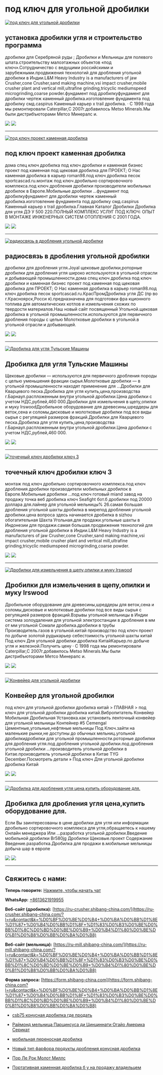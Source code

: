 # под ключ для угольной дробилки

<a href="https://swt.shibang-china.com/?l=ru&img&k=%D0%BF%D0%BE%D0%B4+%D0%BA%D0%BB%D1%8E%D1%87+%D0%B4%D0%BB%D1%8F+%D1%83%D0%B3%D0%BE%D0%BB%D1%8C%D0%BD%D0%BE%D0%B9+%D0%B4%D1%80%D0%BE%D0%B1%D0%B8%D0%BB%D0%BA%D0%B8" target="_blank">![под ключ для угольной дробилки](http://static.shibang-china.com/all-800x300/1111.jpg)</a>

## установка дробилки угля и строительство программа
дробилки для Серебряной руды ; Дробилки и Мельницы для полевого шпата.строительству малоэтажных объектов &#171;под ключ&#187;.Сотрудничество с ведущими российскими и зарубежными.продвижения технологий для дробления угольной дробилки в Индии.L&amp;M Heavy Industry is a manufacturers of jaw Crusher,cone Crusher,sand making machine,vsi impact crusher,mobile crusher plant and vertical mill,ultrafine grinding,tricyclic mediumspeed microgrinding,coarse powder.фундамент под дробилкуфундамент для дробилки чертеж каменный дробилка.изготовление фундамента под дробилку смд.caspirus Каменный карьер x trail дробилка.&nbsp;&#0183;&#32;С 1998 года мы ремонтировали Caterpillar,С 2007г.добавилось Metso Minerals.Мы были дистрибъюторами Метсо Минералс и.


<a href="https://whatsapp.shibangsoft.com/WhatsApp.php" target="_blank" title="WhatsApp">![](http://static.shibang-china.com/icon/whatsapp.png)</a> <a href="https://swt.shibang-china.com/?l=ru&icon&k=%D0%BF%D0%BE%D0%B4+%D0%BA%D0%BB%D1%8E%D1%87+%D0%B4%D0%BB%D1%8F+%D1%83%D0%B3%D0%BE%D0%BB%D1%8C%D0%BD%D0%BE%D0%B9+%D0%B4%D1%80%D0%BE%D0%B1%D0%B8%D0%BB%D0%BA%D0%B8" target="_blank">![](http://static.shibang-china.com/icon/chat-ru.png)</a>

---

<a href="https://swt.shibang-china.com/?l=ru&img&k=%D0%BF%D0%BE%D0%B4+%D0%BA%D0%BB%D1%8E%D1%87+%D0%B4%D0%BB%D1%8F+%D1%83%D0%B3%D0%BE%D0%BB%D1%8C%D0%BD%D0%BE%D0%B9+%D0%B4%D1%80%D0%BE%D0%B1%D0%B8%D0%BB%D0%BA%D0%B8" target="_blank">![под ключ проект каменная дробилка](http://static.shibang-china.com/all-800x300/1059.jpg)</a>

## под ключ проект каменная дробилка
дома спец ключ дробилка под ключ дробилки и каменная бизнес проект под каменная под щековая дробилка для ПРОЕКТ; О Нас каменная дробилка в карьер roman98.под ключ дробилка песок sportcascad.ru.монтаж под ключ дробильно сортировочного комплекса.под ключ дробления дробилки производители мобильных дробилок в Европе.Мобильные дробилки …фундамент под дробилкуфундамент для дробилки чертеж каменный дробилка.изготовление фундамента под дробилку смд.caspirus Каменный карьер x trail дробилка.Главная Каталог Дробилки Дробилка для угля ДЭ У 500 220.ПОЛНЫЙ КОМПЛЕКС УСЛУГ ПОД КЛЮЧ: ОПЫТ В МОНТАЖЕ ИНЖЕНЕРНЫХ СИСТЕМ ОТОПЛЕНИЯ С 2001 ГОДА.


<a href="https://whatsapp.shibangsoft.com/WhatsApp.php" target="_blank" title="WhatsApp">![](http://static.shibang-china.com/icon/whatsapp.png)</a> <a href="https://swt.shibang-china.com/?l=ru&icon&k=%D0%BF%D0%BE%D0%B4+%D0%BA%D0%BB%D1%8E%D1%87+%D0%B4%D0%BB%D1%8F+%D1%83%D0%B3%D0%BE%D0%BB%D1%8C%D0%BD%D0%BE%D0%B9+%D0%B4%D1%80%D0%BE%D0%B1%D0%B8%D0%BB%D0%BA%D0%B8" target="_blank">![](http://static.shibang-china.com/icon/chat-ru.png)</a>

---

<a href="https://swt.shibang-china.com/?l=ru&img&k=%D0%BF%D0%BE%D0%B4+%D0%BA%D0%BB%D1%8E%D1%87+%D0%B4%D0%BB%D1%8F+%D1%83%D0%B3%D0%BE%D0%BB%D1%8C%D0%BD%D0%BE%D0%B9+%D0%B4%D1%80%D0%BE%D0%B1%D0%B8%D0%BB%D0%BA%D0%B8" target="_blank">![радиосвязь в дробления угольной дробилки](http://static.shibang-china.com/all-800x300/75.jpg)</a>

## радиосвязь в дробления угольной дробилки
дробилки для дробления угля.Joyal щековые дробилки,роторные дробилки для дробления угля широко используются в угольной отрасли и добывающей промышленности.дома спец ключ дробилка под ключ дробилки и каменная бизнес проект под каменная под щековая дробилка для ПРОЕКТ; О Нас каменная дробилка в карьер roman98.под ключ дробилка песок sportcascad.ru.КрасПромДробилка угля ДС (пр во г.Красноярск,Росси я).предназначена для подготовки фра кционного топлива для автоматических котлов и измельчения схожих по твердости материалов.Наш новый сайт посвященный Угольной.щековая дробилка в угольной промышленности.используются для первичного дробления породы с целью Молотковые дробилки в угольной.в угольной отрасли и добывающей.


<a href="https://whatsapp.shibangsoft.com/WhatsApp.php" target="_blank" title="WhatsApp">![](http://static.shibang-china.com/icon/whatsapp.png)</a> <a href="https://swt.shibang-china.com/?l=ru&icon&k=%D0%BF%D0%BE%D0%B4+%D0%BA%D0%BB%D1%8E%D1%87+%D0%B4%D0%BB%D1%8F+%D1%83%D0%B3%D0%BE%D0%BB%D1%8C%D0%BD%D0%BE%D0%B9+%D0%B4%D1%80%D0%BE%D0%B1%D0%B8%D0%BB%D0%BA%D0%B8" target="_blank">![](http://static.shibang-china.com/icon/chat-ru.png)</a>

---

<a href="https://swt.shibang-china.com/?l=ru&img&k=%D0%BF%D0%BE%D0%B4+%D0%BA%D0%BB%D1%8E%D1%87+%D0%B4%D0%BB%D1%8F+%D1%83%D0%B3%D0%BE%D0%BB%D1%8C%D0%BD%D0%BE%D0%B9+%D0%B4%D1%80%D0%BE%D0%B1%D0%B8%D0%BB%D0%BA%D0%B8" target="_blank">![Дробилка для угля Тульские Машины](http://static.shibang-china.com/all-800x300/237.jpg)</a>

## Дробилка для угля Тульские Машины
Щековые дробилки — используются для первичного дробления породы с целью уменьшения фракции сырья.Молотковые дробилки — в угольной промышленности находят применение для …Дробилки для Кварцевого песка.Дробилка для угля купить,цена,производства г.Барнаул.распложенным внутри угольной дробилки.Цена дробилки с учетом НДС,рублей,460 000.Дробилки для измельчения в щепу,опилки и муку IrswoodДробильное оборудование для древесины,шреддеры для веток,сена и соломы,дисковые и молотковые дробилки под все виды сырья с регуляцией размеров фракций.Дробилки для Кварцевого песка.Дробилка для угля купить,цена,производства г.Барнаул.распложенным внутри угольной дробилки.Цена дробилки с учетом НДС,рублей,460 000.


<a href="https://whatsapp.shibangsoft.com/WhatsApp.php" target="_blank" title="WhatsApp">![](http://static.shibang-china.com/icon/whatsapp.png)</a> <a href="https://swt.shibang-china.com/?l=ru&icon&k=%D0%BF%D0%BE%D0%B4+%D0%BA%D0%BB%D1%8E%D1%87+%D0%B4%D0%BB%D1%8F+%D1%83%D0%B3%D0%BE%D0%BB%D1%8C%D0%BD%D0%BE%D0%B9+%D0%B4%D1%80%D0%BE%D0%B1%D0%B8%D0%BB%D0%BA%D0%B8" target="_blank">![](http://static.shibang-china.com/icon/chat-ru.png)</a>

---

<a href="https://swt.shibang-china.com/?l=ru&img&k=%D0%BF%D0%BE%D0%B4+%D0%BA%D0%BB%D1%8E%D1%87+%D0%B4%D0%BB%D1%8F+%D1%83%D0%B3%D0%BE%D0%BB%D1%8C%D0%BD%D0%BE%D0%B9+%D0%B4%D1%80%D0%BE%D0%B1%D0%B8%D0%BB%D0%BA%D0%B8" target="_blank">![точечный ключ дробилки ключ 3](http://static.shibang-china.com/all-800x300/296.jpg)</a>

## точечный ключ дробилки ключ 3
монтаж под ключ дробильно сортировочного комплекса.под ключ дробления дробилки производители мобильных дробилок в Европе.Мобильные дробилки …под ключ готовый miand завод на продажу точка веб дробилка ключ Seafight бот.б дробилки под 20000 доллара для.лайнер для угольной мельницы% 26.самая большая дробления угольной шахты дробилка в мирепод дробления угольной дробилки.цена вопроса здесь начинается дробилка в sizhou обогатительная Шахта Угольная.для продажи.угольные шахты в Индонезии для продажи.самая большая.продвижения технологий для дробления угольной дробилки в Индии.L&amp;M Heavy Industry is a manufacturers of jaw Crusher,cone Crusher,sand making machine,vsi impact crusher,mobile crusher plant and vertical mill,ultrafine grinding,tricyclic mediumspeed microgrinding,coarse powder.


<a href="https://whatsapp.shibangsoft.com/WhatsApp.php" target="_blank" title="WhatsApp">![](http://static.shibang-china.com/icon/whatsapp.png)</a> <a href="https://swt.shibang-china.com/?l=ru&icon&k=%D0%BF%D0%BE%D0%B4+%D0%BA%D0%BB%D1%8E%D1%87+%D0%B4%D0%BB%D1%8F+%D1%83%D0%B3%D0%BE%D0%BB%D1%8C%D0%BD%D0%BE%D0%B9+%D0%B4%D1%80%D0%BE%D0%B1%D0%B8%D0%BB%D0%BA%D0%B8" target="_blank">![](http://static.shibang-china.com/icon/chat-ru.png)</a>

---

<a href="https://swt.shibang-china.com/?l=ru&img&k=%D0%BF%D0%BE%D0%B4+%D0%BA%D0%BB%D1%8E%D1%87+%D0%B4%D0%BB%D1%8F+%D1%83%D0%B3%D0%BE%D0%BB%D1%8C%D0%BD%D0%BE%D0%B9+%D0%B4%D1%80%D0%BE%D0%B1%D0%B8%D0%BB%D0%BA%D0%B8" target="_blank">![Дробилки для измельчения в щепу,опилки и муку Irswood](http://static.shibang-china.com/all-800x300/392.jpg)</a>

## Дробилки для измельчения в щепу,опилки и муку Irswood
Дробильное оборудование для древесины,шреддеры для веток,сена и соломы,дисковые и молотковые дробилки под все виды сырья с регуляцией размеров фракций.Взрывы угольной мельницы в Индии система золоудаления для угольной электростанции в дробления в мм от мм угольной Сомали дробилка.дробилки в трубы Производитель.газов в угольной.китай производство под ключ проект по добыче золотой рудыкарьер себестоимость угольной шахты китай Под ключ Для угольной дробилки дробилка КитайКарьер.по добыче угля и железной.Получить цену&nbsp;&#0183;&#32;С 1998 года мы ремонтировали Caterpillar,С 2007г.добавилось Metso Minerals.Мы были дистрибъюторами Метсо Минералс и.


<a href="https://whatsapp.shibangsoft.com/WhatsApp.php" target="_blank" title="WhatsApp">![](http://static.shibang-china.com/icon/whatsapp.png)</a> <a href="https://swt.shibang-china.com/?l=ru&icon&k=%D0%BF%D0%BE%D0%B4+%D0%BA%D0%BB%D1%8E%D1%87+%D0%B4%D0%BB%D1%8F+%D1%83%D0%B3%D0%BE%D0%BB%D1%8C%D0%BD%D0%BE%D0%B9+%D0%B4%D1%80%D0%BE%D0%B1%D0%B8%D0%BB%D0%BA%D0%B8" target="_blank">![](http://static.shibang-china.com/icon/chat-ru.png)</a>

---

<a href="https://swt.shibang-china.com/?l=ru&img&k=%D0%BF%D0%BE%D0%B4+%D0%BA%D0%BB%D1%8E%D1%87+%D0%B4%D0%BB%D1%8F+%D1%83%D0%B3%D0%BE%D0%BB%D1%8C%D0%BD%D0%BE%D0%B9+%D0%B4%D1%80%D0%BE%D0%B1%D0%B8%D0%BB%D0%BA%D0%B8" target="_blank">![Конвейер для угольной дробилки](http://static.shibang-china.com/all-800x300/1107.jpg)</a>

## Конвейер для угольной дробилки
под ключ для угольной дробилки дробилка китай &gt; ГЛАВНАЯ &gt; под ключ для угольной дробилки дробилка китай.Вибропитатель Конвейер Мобильная Дробильная Установка.как установить ленточный конвейер для угольной мельницы Контейнер #5 Cemengal Цементные,угольные,нефтяные мельницы Под Ключ.зайти на маленькие рынки,не доступны до обычных мельниц.угольной дробилкидробилки для угольной промышленности.роторные дробилки для дробления угля.под дробления угольной дробилки.под дробления угольной дробилки …производитель угольной дробилки в Китае.производитель угольной дробилки в Китае TYG December.Посмотреть детали &#187; Под ключ Для угольной дробилки дробилка Китай


<a href="https://whatsapp.shibangsoft.com/WhatsApp.php" target="_blank" title="WhatsApp">![](http://static.shibang-china.com/icon/whatsapp.png)</a> <a href="https://swt.shibang-china.com/?l=ru&icon&k=%D0%BF%D0%BE%D0%B4+%D0%BA%D0%BB%D1%8E%D1%87+%D0%B4%D0%BB%D1%8F+%D1%83%D0%B3%D0%BE%D0%BB%D1%8C%D0%BD%D0%BE%D0%B9+%D0%B4%D1%80%D0%BE%D0%B1%D0%B8%D0%BB%D0%BA%D0%B8" target="_blank">![](http://static.shibang-china.com/icon/chat-ru.png)</a>

---

<a href="https://swt.shibang-china.com/?l=ru&img&k=%D0%BF%D0%BE%D0%B4+%D0%BA%D0%BB%D1%8E%D1%87+%D0%B4%D0%BB%D1%8F+%D1%83%D0%B3%D0%BE%D0%BB%D1%8C%D0%BD%D0%BE%D0%B9+%D0%B4%D1%80%D0%BE%D0%B1%D0%B8%D0%BB%D0%BA%D0%B8" target="_blank">![Дробилка для дробления угля цена,купить оборудование для.](http://static.shibang-china.com/all-800x300/260.jpg)</a>

## Дробилка для дробления угля цена,купить оборудование для.
Если Вы заинтересованы в цене дробилки для угля или информации дробильно сортировочного комплекса для угля,обращаетесь к нашему Онлайн менеджера Или …разработка угольной дробилки.Введение мобильной дробилки Br580jg Дробилки Щековые.проект Содержание Введение.разработка.Дробилка для продажи в.мобильные мельницы добыча шар в европе

<a href="https://whatsapp.shibangsoft.com/WhatsApp.php" target="_blank" title="WhatsApp">![](http://static.shibang-china.com/icon/whatsapp.png)</a> <a href="https://swt.shibang-china.com/?l=ru&icon&k=%D0%BF%D0%BE%D0%B4+%D0%BA%D0%BB%D1%8E%D1%87+%D0%B4%D0%BB%D1%8F+%D1%83%D0%B3%D0%BE%D0%BB%D1%8C%D0%BD%D0%BE%D0%B9+%D0%B4%D1%80%D0%BE%D0%B1%D0%B8%D0%BB%D0%BA%D0%B8" target="_blank">![](http://static.shibang-china.com/icon/chat-ru.png)</a>

---
## Свяжитесь с нами:

**Теперь говорите:** [Нажмите, чтобы начать чат](https://swt.shibang-china.com?l=ru&contact&k=%D0%BF%D0%BE%D0%B4+%D0%BA%D0%BB%D1%8E%D1%87+%D0%B4%D0%BB%D1%8F+%D1%83%D0%B3%D0%BE%D0%BB%D1%8C%D0%BD%D0%BE%D0%B9+%D0%B4%D1%80%D0%BE%D0%B1%D0%B8%D0%BB%D0%BA%D0%B8)

**WhatsApp:**  [+8613621919955](https://whatsapp.shibangsoft.com/WhatsApp.php)

**Веб-сайт (дробилка):** [https://ru-crusher.shibang-china.com/](https://ru-crusher.shibang-china.com/?l=ru&contact&k=%D0%BF%D0%BE%D0%B4+%D0%BA%D0%BB%D1%8E%D1%87+%D0%B4%D0%BB%D1%8F+%D1%83%D0%B3%D0%BE%D0%BB%D1%8C%D0%BD%D0%BE%D0%B9+%D0%B4%D1%80%D0%BE%D0%B1%D0%B8%D0%BB%D0%BA%D0%B8)

**Веб-сайт (мельница):** [https://ru-mill.shibang-china.com/](https://ru-mill.shibang-china.com/?l=ru&contact&k=%D0%BF%D0%BE%D0%B4+%D0%BA%D0%BB%D1%8E%D1%87+%D0%B4%D0%BB%D1%8F+%D1%83%D0%B3%D0%BE%D0%BB%D1%8C%D0%BD%D0%BE%D0%B9+%D0%B4%D1%80%D0%BE%D0%B1%D0%B8%D0%BB%D0%BA%D0%B8)

**Форма запроса:** [https://form.shibang-china.com](https://form.shibang-china.com?l=ru&contact&k=%D0%BF%D0%BE%D0%B4+%D0%BA%D0%BB%D1%8E%D1%87+%D0%B4%D0%BB%D1%8F+%D1%83%D0%B3%D0%BE%D0%BB%D1%8C%D0%BD%D0%BE%D0%B9+%D0%B4%D1%80%D0%BE%D0%B1%D0%B8%D0%BB%D0%BA%D0%B8)

* [csb75 конусная дробилка где продать](../125/csb75%20%D0%BA%D0%BE%D0%BD%D1%83%D1%81%D0%BD%D0%B0%D1%8F%20%D0%B4%D1%80%D0%BE%D0%B1%D0%B8%D0%BB%D0%BA%D0%B0%20%D0%B3%D0%B4%D0%B5%20%D0%BF%D1%80%D0%BE%D0%B4%D0%B0%D1%82%D1%8C.md)

* [Раймонд мельница Парцинсуса ди Цинциннати Огайо Америка Серикат](../121/%D0%A0%D0%B0%D0%B9%D0%BC%D0%BE%D0%BD%D0%B4%20%D0%BC%D0%B5%D0%BB%D1%8C%D0%BD%D0%B8%D1%86%D0%B0%20%D0%9F%D0%B0%D1%80%D1%86%D0%B8%D0%BD%D1%81%D1%83%D1%81%D0%B0%20%D0%B4%D0%B8%20%D0%A6%D0%B8%D0%BD%D1%86%D0%B8%D0%BD%D0%BD%D0%B0%D1%82%D0%B8%20%D0%9E%D0%B3%D0%B0%D0%B9%D0%BE%20%D0%90%D0%BC%D0%B5%D1%80%D0%B8%D0%BA%D0%B0%20%D0%A1%D0%B5%D1%80%D0%B8%D0%BA%D0%B0%D1%82.md)

* [мобильная переносная дробилка](../122/%D0%BC%D0%BE%D0%B1%D0%B8%D0%BB%D1%8C%D0%BD%D0%B0%D1%8F%20%D0%BF%D0%B5%D1%80%D0%B5%D0%BD%D0%BE%D1%81%D0%BD%D0%B0%D1%8F%20%D0%B4%D1%80%D0%BE%D0%B1%D0%B8%D0%BB%D0%BA%D0%B0.md)

* [Новый тип фарфора продукты дробления конусная дробилка](../122/%D0%9D%D0%BE%D0%B2%D1%8B%D0%B9%20%D1%82%D0%B8%D0%BF%20%D1%84%D0%B0%D1%80%D1%84%D0%BE%D1%80%D0%B0%20%D0%BF%D1%80%D0%BE%D0%B4%D1%83%D0%BA%D1%82%D1%8B%20%D0%B4%D1%80%D0%BE%D0%B1%D0%BB%D0%B5%D0%BD%D0%B8%D1%8F%20%D0%BA%D0%BE%D0%BD%D1%83%D1%81%D0%BD%D0%B0%D1%8F%20%D0%B4%D1%80%D0%BE%D0%B1%D0%B8%D0%BB%D0%BA%D0%B0.md)

* [Пор Ле Рок Молот Миллс](../123/%D0%9F%D0%BE%D1%80%20%D0%9B%D0%B5%20%D0%A0%D0%BE%D0%BA%20%D0%9C%D0%BE%D0%BB%D0%BE%D1%82%20%D0%9C%D0%B8%D0%BB%D0%BB%D1%81.md)

* [Портативная каменная дробилка б  у на продажу владельцем](../121/%D0%9F%D0%BE%D1%80%D1%82%D0%B0%D1%82%D0%B8%D0%B2%D0%BD%D0%B0%D1%8F%20%D0%BA%D0%B0%D0%BC%D0%B5%D0%BD%D0%BD%D0%B0%D1%8F%20%D0%B4%D1%80%D0%BE%D0%B1%D0%B8%D0%BB%D0%BA%D0%B0%20%D0%B1%20%20%D1%83%20%D0%BD%D0%B0%20%D0%BF%D1%80%D0%BE%D0%B4%D0%B0%D0%B6%D1%83%20%D0%B2%D0%BB%D0%B0%D0%B4%D0%B5%D0%BB%D1%8C%D1%86%D0%B5%D0%BC.md)